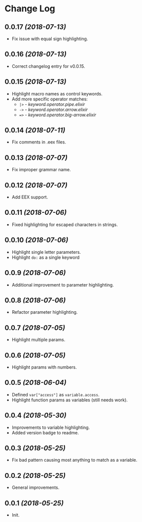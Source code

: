 # Change Log

## 0.0.17 *(2018-07-13)*
- Fix issue with equal sign highlighting.

## 0.0.16 *(2018-07-13)*
- Correct changelog entry for v0.0.15.

## 0.0.15 *(2018-07-13)*
- Highlight macro names as control keywords.
- Add more specific operator matches:
  - `|>` - *keyword.operator.pipe.elixir*
  - `->` - *keyword.operator.arrow.elixir*
  - `=>` - *keyword.operator.big-arrow.elixir*

## 0.0.14 *(2018-07-11)*
- Fix comments in .eex files.

## 0.0.13 *(2018-07-07)*
- Fix improper grammar name.

## 0.0.12 *(2018-07-07)*
- Add EEX support.

## 0.0.11 *(2018-07-06)*
- Fixed highlighting for escaped characters in strings.

## 0.0.10 *(2018-07-06)*
- Highlight single letter parameters.
- Highlight `do:` as a single keyword

## 0.0.9 *(2018-07-06)*
- Additional improvement to parameter highlighting.

## 0.0.8 *(2018-07-06)*
- Refactor parameter highlighting.

## 0.0.7 *(2018-07-05)*
- Highlight multiple params.

## 0.0.6 *(2018-07-05)*
- Highlight params with numbers.

## 0.0.5 *(2018-06-04)*
- Defined `var["access"]` as `variable.access`.
- Highlight function params as variables (still needs work).

## 0.0.4 *(2018-05-30)*
- Improvements to variable highlighting.
- Added version badge to readme.

## 0.0.3 *(2018-05-25)*
- Fix bad pattern causing most anything to match as a variable.

## 0.0.2 *(2018-05-25)*
- General improvements.

## 0.0.1 *(2018-05-25)*
- Init.
